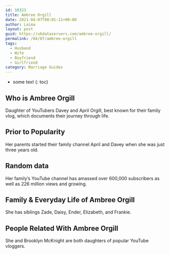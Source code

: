 ```yaml
---
id: 10323
title: Ambree Orgill
date: 2021-04-07T08:01:11+00:00
author: Laima
layout: post
guid: https://ukdataservers.com/ambree-orgill/
permalink: /04/07/ambree-orgill
tags:
  - Husband
  - Wife
  - Boyfriend
  - Girlfriend
category: Marriage Guides
---
```


* some text
{: toc}


## Who is Ambree Orgill
                  
                  
                  
Daughter of YouTubers Davey and April Orgill, best known for their family vlog, which documents their journey through life. 
                  
              
            
              
            
                
                
                
## Prior to Popularity
                  
                  
                  
Her parents started their family channel April and Davey when she was just three years old.  
                  
              
            
              
            
                
                
                
## Random data
                  
                  
                  
Her family&#8217;s YouTube channel has amassed over 600,000 subscribers as well as 226 million views and growing. 
                  
              
            
              
            
                
                
                
## Family & Everyday Life of Ambree Orgill
                  
                  
                  
She has siblings Zade, Daisy, Ender, Elizabeth, and Frankie.
                  
              
            
              
            
                
                
                
## People Related With Ambree Orgill
                  
                  
                  
She and Brooklyn McKnight are both daughters of popular YouTube vloggers. 
                  
              
            
              
            
                
              
            
              
              
            
            
              
            
          
          
          